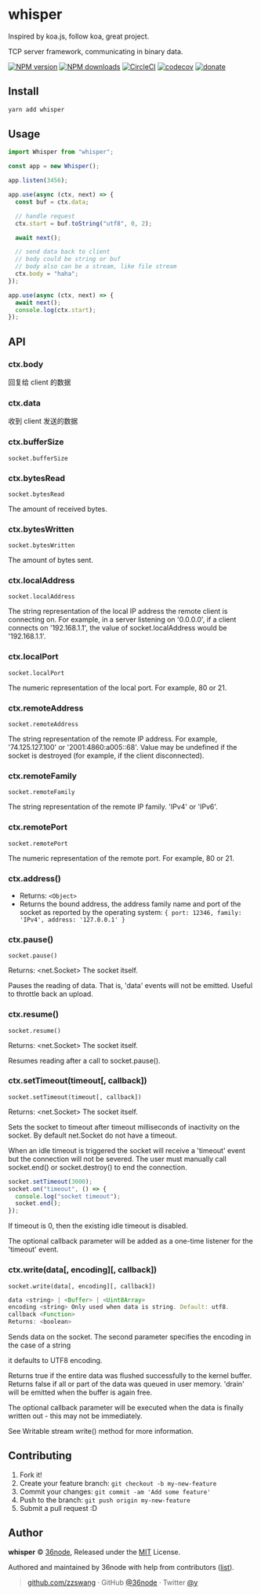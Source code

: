 # whisper

Inspired by koa.js, follow koa, great project.

TCP server framework, communicating in binary data.

[![NPM version](https://img.shields.io/npm/v/whisper.svg?style=flat)](https://npmjs.com/package/whisper)
[![NPM downloads](https://img.shields.io/npm/dm/whisper.svg?style=flat)](https://npmjs.com/package/whisper)
[![CircleCI](https://circleci.com/gh/36node/whisper/tree/master.svg?style=shield)](https://circleci.com/gh/36node/whisper/tree/master)
[![codecov](https://codecov.io/gh/36node/whisper/branch/master/graph/badge.svg)](https://codecov.io/gh/36node/whisper)
[![donate](https://img.shields.io/badge/$-donate-ff69b4.svg?maxAge=2592000&style=flat)](https://github.com/36node/donate)

## Install

```bash
yarn add whisper
```

## Usage

```js
import Whisper from "whisper";

const app = new Whisper();

app.listen(3456);

app.use(async (ctx, next) => {
  const buf = ctx.data;

  // handle request
  ctx.start = buf.toString("utf8", 0, 2);

  await next();

  // send data back to client
  // body could be string or buf
  // body also can be a stream, like file stream
  ctx.body = "haha";
});

app.use(async (ctx, next) => {
  await next();
  console.log(ctx.start);
});
```

## API

### ctx.body

回复给 client 的数据

### ctx.data

收到 client 发送的数据

### ctx.bufferSize

`socket.bufferSize`

### ctx.bytesRead

`socket.bytesRead`

The amount of received bytes.

### ctx.bytesWritten

`socket.bytesWritten`

The amount of bytes sent.

### ctx.localAddress

`socket.localAddress`

The string representation of the local IP address the remote client is connecting on.
For example, in a server listening on '0.0.0.0', if a client connects on '192.168.1.1',
the value of socket.localAddress would be '192.168.1.1'.

### ctx.localPort

`socket.localPort`

The numeric representation of the local port. For example, 80 or 21.

### ctx.remoteAddress

`socket.remoteAddress`

The string representation of the remote IP address. For example, '74.125.127.100' or '2001:4860:a005::68'.
Value may be undefined if the socket is destroyed (for example, if the client disconnected).

### ctx.remoteFamily

`socket.remoteFamily`

The string representation of the remote IP family. 'IPv4' or 'IPv6'.

### ctx.remotePort

`socket.remotePort`

The numeric representation of the remote port. For example, 80 or 21.

### ctx.address()

- Returns: `<Object>`
- Returns the bound address, the address family name and port of the socket
  as reported by the operating system:
  `{ port: 12346, family: 'IPv4', address: '127.0.0.1' }`

### ctx.pause()

`socket.pause()`

Returns: <net.Socket> The socket itself.

Pauses the reading of data. That is, 'data' events will not be emitted. Useful to throttle back an upload.

### ctx.resume()

`socket.resume()`

Returns: <net.Socket> The socket itself.

Resumes reading after a call to socket.pause().

### ctx.setTimeout(timeout[, callback])

`socket.setTimeout(timeout[, callback])`

Returns: <net.Socket> The socket itself.

Sets the socket to timeout after timeout milliseconds of inactivity on the socket.
By default net.Socket do not have a timeout.

When an idle timeout is triggered the socket will receive a 'timeout' event but the connection will not be severed.
The user must manually call socket.end() or socket.destroy() to end the connection.

```js
socket.setTimeout(3000);
socket.on("timeout", () => {
  console.log("socket timeout");
  socket.end();
});
```

If timeout is 0, then the existing idle timeout is disabled.

The optional callback parameter will be added as a one-time listener for the 'timeout' event.

### ctx.write(data[, encoding][, callback])

`socket.write(data[, encoding][, callback])`

```js
data <string> | <Buffer> | <Uint8Array>
encoding <string> Only used when data is string. Default: utf8.
callback <Function>
Returns: <boolean>
```

Sends data on the socket. The second parameter specifies the encoding in the case of a string

it defaults to UTF8 encoding.

Returns true if the entire data was flushed successfully to the kernel buffer.
Returns false if all or part of the data was queued in user memory.
'drain' will be emitted when the buffer is again free.

The optional callback parameter will be executed when the data is finally written out -
this may not be immediately.

See Writable stream write() method for more information.

## Contributing

1.  Fork it!
2.  Create your feature branch: `git checkout -b my-new-feature`
3.  Commit your changes: `git commit -am 'Add some feature'`
4.  Push to the branch: `git push origin my-new-feature`
5.  Submit a pull request :D

## Author

**whisper** © [36node](https://github.com/36node), Released under the [MIT](./LICENSE) License.

Authored and maintained by 36node with help from contributors ([list](https://github.com/36node/whisper/contributors)).

> [github.com/zzswang](https://github.com/zzswang) · GitHub [@36node](https://github.com/36node) · Twitter [@y](https://twitter.com/y)
